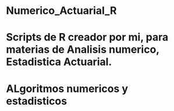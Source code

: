 # Numerico_Actuarial_R 
# Scripts de R creador por mi, para materias de Analisis numerico, Estadistica Actuarial.
# ALgoritmos numericos y estadisticos 
